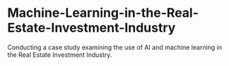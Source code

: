 # Machine-Learning-in-the-Real-Estate-Investment-Industry
Conducting a case study examining the use of AI and machine learning in the Real Estate Investment Industry.
